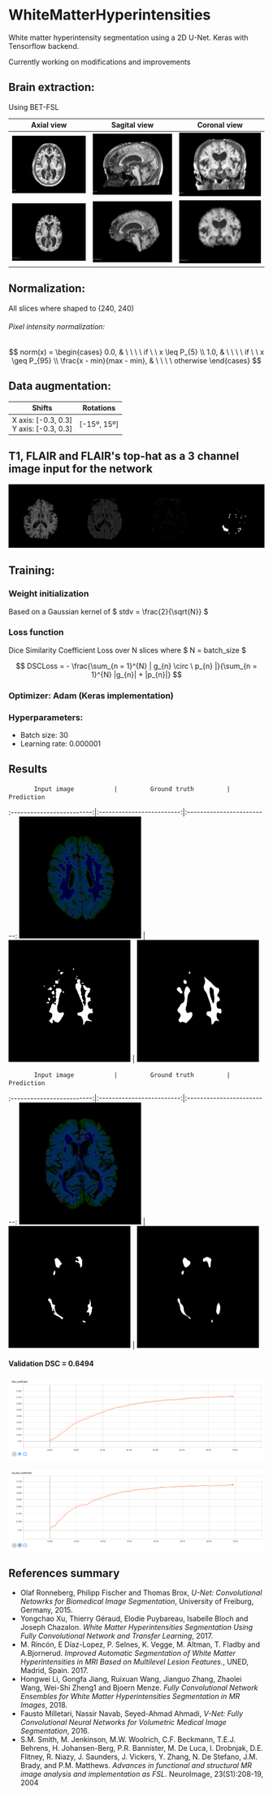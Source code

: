 

# WhiteMatterHyperintensities

White matter hyperintensity segmentation using a 2D U-Net. Keras with Tensorflow backend.

Currently working on modifications and improvements


## Brain extraction:

Using BET-FSL


Axial view             |  Sagital view          | Coronal view 
:-------------------------:|:-------------------------:|:-------------------------:
![](resources/T1_axial.png)  | ![](resources/T1_sagital.png) | ![](resources/T1_coronal.png) 
![](resources/brain_axial.png)  | ![](resources/brain_sagital.png) | ![](resources/brain_coronal.png) 



## Normalization:

All slices where shaped to (240, 240)

###### Pixel intensity normalization:

$$
norm(x) = 
			\begin{cases}				
				0.0, & \ \ \ \ if \ \  x \leq P_{5} \\
				1.0, & \ \ \ \ if \ \  x \geq P_{95} \\				
				\frac{x - min}{max - min}, & \ \ \ \ otherwise
			\end{cases}
$$





## Data augmentation:

| Shifts                                       | Rotations   |
| -------------------------------------------- | ----------- |
| X axis: [-0.3, 0.3]<br />Y axis: [-0.3, 0.3] | [-15º, 15º] |



## T1, FLAIR and FLAIR's top-hat as a 3 channel image input for the network

![](resources/four_images_1.png)

## Training:


### Weight initialization

Based on a Gaussian kernel of $ stdv = \frac{2}{\sqrt{N}} $


### Loss function

Dice Similarity Coefficient Loss over N slices where $ N = batch\_size  $

$$ DSCLoss = - \frac{\sum_{n = 1}^{N} | g_{n} \circ \ p_{n} |}{\sum_{n = 1}^{N} |g_{n}| + |p_{n}|} $$




### Optimizer: Adam (Keras implementation)

### Hyperparameters:

- Batch size: 30
- Learning rate: 0.000001


## Results

           Input image           |         Ground truth         |            Prediction             
:-------------------------:|:-------------------------:|:-------------------------:
![](resources/original_250.png)  | ![](resources/label_250.png) | ![](resources/prediction_250.png) 

           Input image           |         Ground truth         |            Prediction             
:-------------------------:|:-------------------------:|:-------------------------:
![](resources/original_282.png)  | ![](resources/label_282.png) | ![](resources/prediction_282.png) 



#### Validation DSC = 0.6494



![](resources/dice_train.png)

![](resources/dice_validation.png)



## References summary

- Olaf Ronneberg, Philipp Fischer and Thomas Brox, *U-Net: Convolutional Netowrks for Biomedical Image Segmentation*, University of Freiburg, Germany, 2015.
- Yongchao Xu, Thierry Géraud, Elodie Puybareau, Isabelle Bloch and Joseph Chazalon.
  *White Matter Hyperintensities Segmentation Using Fully Convolutional Network and Transfer Learning*, 2017.
- M. Rincón, E Díaz-Lopez, P. Selnes, K. Vegge, M. Altman, T. Fladby and A.Bjornerud.  *Improved Automatic Segmentation of White Matter Hyperintensities in MRI Based on Multilevel Lesion Features.*, UNED, Madrid, Spain. 2017.
- Hongwei Li, Gongfa Jiang, Ruixuan Wang, Jianguo Zhang, Zhaolei Wang, Wei-Shi Zheng1 and Bjoern Menze. *Fully Convolutional Network Ensembles for White Matter Hyperintensities Segmentation in MR Images*, 2018.
- Fausto Milletari, Nassir Navab, Seyed-Ahmad Ahmadi, *V-Net: Fully Convolutional Neural Networks for Volumetric Medical Image Segmentation*, 2016.
- S.M. Smith, M. Jenkinson, M.W. Woolrich, C.F. Beckmann, T.E.J. Behrens, H. Johansen-Berg, P.R. Bannister, M. De Luca, I. Drobnjak, D.E. Flitney, R. Niazy, J. Saunders, J. Vickers, Y. Zhang, N. De Stefano, J.M. Brady, and P.M. Matthews. *Advances in functional and structural MR image analysis and implementation as FSL*. NeuroImage, 23(S1):208-19, 2004